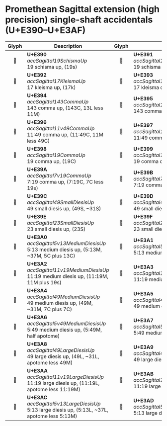 Promethean Sagittal extension (high precision) single-shaft accidentals (U+E390–U+E3AF)
=======================================================================================

| **Glyph** | **Description** | **Glyph** | **Description**
| :-------: | --------------- | :-------: | ---------------
|<span class="bravura_large">&#xe390;</span> | **U+E390**<br/>*accSagittal19SchismaUp*<br/>19 schisma up, (19s) | <span class="bravura_large">&#xe391;</span> | **U+E391**<br/>*accSagittal19SchismaDown*<br/>19 schisma down
|<span class="bravura_large">&#xe392;</span> | **U+E392**<br/>*accSagittal17KleismaUp*<br/>17 kleisma up, (17k) | <span class="bravura_large">&#xe393;</span> | **U+E393**<br/>*accSagittal17KleismaDown*<br/>17 kleisma down
|<span class="bravura_large">&#xe394;</span> | **U+E394**<br/>*accSagittal143CommaUp*<br/>143 comma up, (143C, 13L less 11M) | <span class="bravura_large">&#xe395;</span> | **U+E395**<br/>*accSagittal143CommaDown*<br/>143 comma down
|<span class="bravura_large">&#xe396;</span> | **U+E396**<br/>*accSagittal11v49CommaUp*<br/>11:49 comma up, (11:49C, 11M less 49C) | <span class="bravura_large">&#xe397;</span> | **U+E397**<br/>*accSagittal11v49CommaDown*<br/>11:49 comma down
|<span class="bravura_large">&#xe398;</span> | **U+E398**<br/>*accSagittal19CommaUp*<br/>19 comma up, (19C) | <span class="bravura_large">&#xe399;</span> | **U+E399**<br/>*accSagittal19CommaDown*<br/>19 comma down
|<span class="bravura_large">&#xe39a;</span> | **U+E39A**<br/>*accSagittal7v19CommaUp*<br/>7:19 comma up, (7:19C, 7C less 19s) | <span class="bravura_large">&#xe39b;</span> | **U+E39B**<br/>*accSagittal7v19CommaDown*<br/>7:19 comma down
|<span class="bravura_large">&#xe39c;</span> | **U+E39C**<br/>*accSagittal49SmallDiesisUp*<br/>49 small diesis up, (49S, ~31S) | <span class="bravura_large">&#xe39d;</span> | **U+E39D**<br/>*accSagittal49SmallDiesisDown*<br/>49 small diesis down
|<span class="bravura_large">&#xe39e;</span> | **U+E39E**<br/>*accSagittal23SmallDiesisUp*<br/>23 small diesis up, (23S) | <span class="bravura_large">&#xe39f;</span> | **U+E39F**<br/>*accSagittal23SmallDiesisDown*<br/>23 small diesis down
|<span class="bravura_large">&#xe3a0;</span> | **U+E3A0**<br/>*accSagittal5v13MediumDiesisUp*<br/>5:13 medium diesis up, (5:13M, ~37M, 5C plus 13C) | <span class="bravura_large">&#xe3a1;</span> | **U+E3A1**<br/>*accSagittal5v13MediumDiesisDown*<br/>5:13 medium diesis down
|<span class="bravura_large">&#xe3a2;</span> | **U+E3A2**<br/>*accSagittal11v19MediumDiesisUp*<br/>11:19 medium diesis up, (11:19M, 11M plus 19s) | <span class="bravura_large">&#xe3a3;</span> | **U+E3A3**<br/>*accSagittal11v19MediumDiesisDown*<br/>11:19 medium diesis down
|<span class="bravura_large">&#xe3a4;</span> | **U+E3A4**<br/>*accSagittal49MediumDiesisUp*<br/>49 medium diesis up, (49M, ~31M, 7C plus 7C) | <span class="bravura_large">&#xe3a5;</span> | **U+E3A5**<br/>*accSagittal49MediumDiesisDown*<br/>49 medium diesis down
|<span class="bravura_large">&#xe3a6;</span> | **U+E3A6**<br/>*accSagittal5v49MediumDiesisUp*<br/>5:49 medium diesis up, (5:49M, half apotome) | <span class="bravura_large">&#xe3a7;</span> | **U+E3A7**<br/>*accSagittal5v49MediumDiesisDown*<br/>5:49 medium diesis down
|<span class="bravura_large">&#xe3a8;</span> | **U+E3A8**<br/>*accSagittal49LargeDiesisUp*<br/>49 large diesis up, (49L, ~31L, apotome less 49M) | <span class="bravura_large">&#xe3a9;</span> | **U+E3A9**<br/>*accSagittal49LargeDiesisDown*<br/>49 large diesis down
|<span class="bravura_large">&#xe3aa;</span> | **U+E3AA**<br/>*accSagittal11v19LargeDiesisUp*<br/>11:19 large diesis up, (11:19L, apotome less 11:19M) | <span class="bravura_large">&#xe3ab;</span> | **U+E3AB**<br/>*accSagittal11v19LargeDiesisDown*<br/>11:19 large diesis down
|<span class="bravura_large">&#xe3ac;</span> | **U+E3AC**<br/>*accSagittal5v13LargeDiesisUp*<br/>5:13 large diesis up, (5:13L, ~37L, apotome less 5:13M) | <span class="bravura_large">&#xe3ad;</span> | **U+E3AD**<br/>*accSagittal5v13LargeDiesisDown*<br/>5:13 large diesis down
